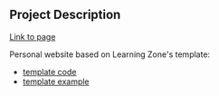 ## Project Description

[Link to page](https://chengolivia.github.io/)

Personal website based on Learning Zone's template:

- [template code](https://github.com/learning-zone/website-templates/tree/master/my-portfolio-two)
- [template example](https://learning-zone.github.io/website-templates/my-portfolio-two/)
